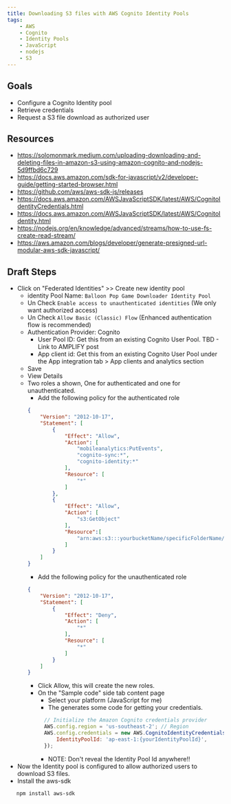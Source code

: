 ```yaml
---
title: Downloading S3 files with AWS Cognito Identity Pools
tags: 
    - AWS
    - Cognito
    - Identity Pools
    - JavaScript
    - nodejs
    - S3
---
```


## Goals
- Configure a Cognito Identity pool
- Retrieve credentials
- Request a S3 file download as authorized user

## Resources
- https://solomonmark.medium.com/uploading-downloading-and-deleting-files-in-amazon-s3-using-amazon-cognito-and-nodejs-5d9ffbd6c729
- https://docs.aws.amazon.com/sdk-for-javascript/v2/developer-guide/getting-started-browser.html
- https://github.com/aws/aws-sdk-js/releases
- https://docs.aws.amazon.com/AWSJavaScriptSDK/latest/AWS/CognitoIdentityCredentials.html
- https://docs.aws.amazon.com/AWSJavaScriptSDK/latest/AWS/CognitoIdentity.html
- https://nodejs.org/en/knowledge/advanced/streams/how-to-use-fs-create-read-stream/
- https://aws.amazon.com/blogs/developer/generate-presigned-url-modular-aws-sdk-javascript/

## Draft Steps
- Click on "Federated Identities" >> Create new identity pool
  - identity Pool Name: `Balloon Pop Game Downloader Identity Pool`
  - Un Check `Enable access to unauthenticated identities` (We only want authorized access)
  - Un Check `Allow Basic (Classic) Flow` (Enhanced authentication flow is recommended)
  - Authentication Provider: Cognito
    - User Pool ID: Get this from an existing Cognito User Pool.
        TBD - Link to AMPLIFY post
    - App client id: Get this from an existing Cognito User Pool under the App integration tab > App clients and analytics section
  - Save
  - View Details
  - Two roles a shown, One for authenticated and one for unauthenticated.
    - Add the following policy for the authenticated role
    ```json
    {
        "Version": "2012-10-17",
        "Statement": [
            {
                "Effect": "Allow",
                "Action": [
                    "mobileanalytics:PutEvents",
                    "cognito-sync:*",
                    "cognito-identity:*"
                ],
                "Resource": [
                    "*"
                ]
            },
            {
                "Effect": "Allow",
                "Action": [
                    "s3:GetObject"
                ],
                "Resource":[
                    "arn:aws:s3:::yourbucketName/specificFolderName/*"
                ]
            }
        ]
    }
    ```
    - Add the following policy for the unauthenticated role
    ```json
    {
        "Version": "2012-10-17",
        "Statement": [
            {
                "Effect": "Deny",
                "Action": [
                    "*"
                ],
                "Resource": [
                    "*"
                ]
            }
        ]
    }
    ```
    - Click Allow, this will create the new roles.
    - On the "Sample code" side tab content page
      - Select your platform (JavaScript for me)
      - The generates some code for getting your credentials.
      ```JavaScript
        // Initialize the Amazon Cognito credentials provider
        AWS.config.region = 'us-southeast-2'; // Region
        AWS.config.credentials = new AWS.CognitoIdentityCredentials({
            IdentityPoolId: 'ap-east-1:{yourIdentityPoolId}',
        });
      ```
      - NOTE: Don't reveal the Identity Pool Id anywhere!!
- Now the Identity pool is configured to allow authorized users to download S3 files.
- Install the aws-sdk
```bash
   npm install aws-sdk
```

